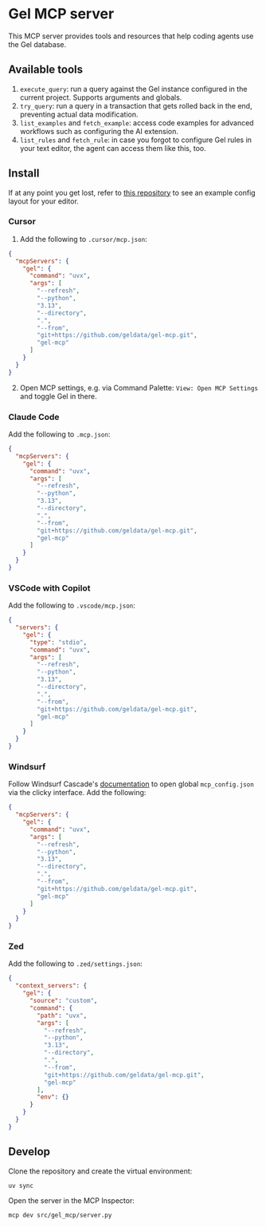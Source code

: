 # Gel MCP server

This MCP server provides tools and resources that help coding agents use the Gel database.

## Available tools

1. `execute_query`: run a query against the Gel instance configured in the current project. Supports arguments and globals.
2. `try_query`: run a query in a transaction that gets rolled back in the end, preventing actual data modification.
3. `list_examples` and `fetch_example`: access code examples for advanced workflows such as configuring the AI extension.
4. `list_rules` and `fetch_rule`: in case you forgot to configure Gel rules in your text editor, the agent can access them like this, too.

## Install

If at any point you get lost, refer to [this repository](https://github.com/geldata/gel-ai-rules/tree/main/rendered) to see an example config layout for your editor.

### Cursor

1. Add the following to `.cursor/mcp.json`:

```json
{
  "mcpServers": {
    "gel": {
      "command": "uvx",
      "args": [
        "--refresh",
        "--python",
        "3.13",
        "--directory",
        ".",
        "--from",
        "git+https://github.com/geldata/gel-mcp.git",
        "gel-mcp"
      ]
    }
  }
}
```

2. Open MCP settings, e.g. via Command Palette: `View: Open MCP Settings` and toggle Gel in there.

### Claude Code

Add the following to `.mcp.json`:

```json
{
  "mcpServers": {
    "gel": {
      "command": "uvx",
      "args": [
        "--refresh",
        "--python",
        "3.13",
        "--directory",
        ".",
        "--from",
        "git+https://github.com/geldata/gel-mcp.git",
        "gel-mcp"
      ]
    }
  }
}
```

### VSCode with Copilot

Add the following to `.vscode/mcp.json`:

```json
{
  "servers": {
    "gel": {
      "type": "stdio",
      "command": "uvx",
      "args": [
        "--refresh",
        "--python",
        "3.13",
        "--directory",
        ".",
        "--from",
        "git+https://github.com/geldata/gel-mcp.git",
        "gel-mcp"
      ]
    }
  }
}
```

### Windsurf

Follow Windsurf Cascade's [documentation](https://docs.windsurf.com/windsurf/cascade/mcp#mcp-config-json) to open global `mcp_config.json` via the clicky interface.
Add the following:

```json
{
  "mcpServers": {
    "gel": {
      "command": "uvx",
      "args": [
        "--refresh",
        "--python",
        "3.13",
        "--directory",
        ".",
        "--from",
        "git+https://github.com/geldata/gel-mcp.git",
        "gel-mcp"
      ]
    }
  }
}
```

### Zed

Add the following to `.zed/settings.json`:

```json
{
  "context_servers": {
    "gel": {
      "source": "custom",
      "command": {
        "path": "uvx",
        "args": [
          "--refresh",
          "--python",
          "3.13",
          "--directory",
          ".",
          "--from",
          "git+https://github.com/geldata/gel-mcp.git",
          "gel-mcp"
        ],
        "env": {}
      }
    }
  }
}
```


## Develop

Clone the repository and create the virtual environment:

```bash
uv sync
```

Open the server in the MCP Inspector:

```bash
mcp dev src/gel_mcp/server.py
```

